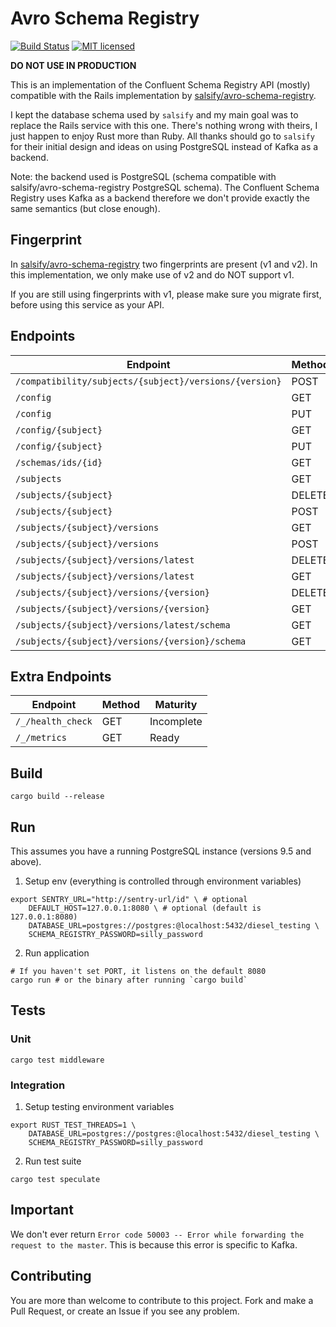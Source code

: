 # Avro Schema Registry

[![Build Status](https://travis-ci.org/nlopes/avro-schema-registry.svg?branch=master)](https://travis-ci.org/nlopes/avro-schema-registry)
[![MIT licensed](https://img.shields.io/badge/license-MIT-blue.svg)](https://github.com/nlopes/avro-schema-registry/blob/master/LICENSE)

**DO NOT USE IN PRODUCTION**

This is an implementation of the Confluent Schema Registry API (mostly) compatible with
the Rails implementation by
[salsify/avro-schema-registry](https://github.com/salsify/avro-schema-registry).

I kept the database schema used by `salsify` and my main goal was to replace the Rails
service with this one. There's nothing wrong with theirs, I just happen to enjoy Rust more
than Ruby. All thanks should go to `salsify` for their initial design and ideas on using
PostgreSQL instead of Kafka as a backend.

Note: the backend used is PostgreSQL (schema compatible with salsify/avro-schema-registry
PostgreSQL schema). The Confluent Schema Registry uses Kafka as a backend therefore we
don't provide exactly the same semantics (but close enough).

## Fingerprint

In [salsify/avro-schema-registry](https://github.com/salsify/avro-schema-registry) two
fingerprints are present (v1 and v2). In this implementation, we only make use of v2 and
do NOT support v1.

If you are still using fingerprints with v1, please make sure you migrate first, before
using this service as your API.

## Endpoints

| Endpoint | Method | Maturity |
|---|---|---|
| `/compatibility/subjects/{subject}/versions/{version}` | POST | Unimplemented |
| `/config` | GET | Ready |
| `/config` | PUT | Ready |
| `/config/{subject}` | GET | Ready |
| `/config/{subject}` | PUT | Ready |
| `/schemas/ids/{id}`| GET | Ready |
| `/subjects` | GET | Ready |
| `/subjects/{subject}` | DELETE | Ready |
| `/subjects/{subject}` | POST | Ready |
| `/subjects/{subject}/versions` | GET | Ready |
| `/subjects/{subject}/versions` | POST | Ready |
| `/subjects/{subject}/versions/latest` | DELETE | Ready |
| `/subjects/{subject}/versions/latest` | GET | Ready |
| `/subjects/{subject}/versions/{version}` | DELETE | Ready |
| `/subjects/{subject}/versions/{version}` | GET | Ready |
| `/subjects/{subject}/versions/latest/schema` | GET | Ready |
| `/subjects/{subject}/versions/{version}/schema` | GET | Ready |

## Extra Endpoints

| Endpoint | Method | Maturity |
|---|---|---|
| `/_/health_check` | GET | Incomplete |
| `/_/metrics` | GET | Ready |


## Build

```
cargo build --release
```

## Run

This assumes you have a running PostgreSQL instance (versions 9.5 and above).

1) Setup env (everything is controlled through environment variables)
```
export SENTRY_URL="http://sentry-url/id" \ # optional
    DEFAULT_HOST=127.0.0.1:8080 \ # optional (default is 127.0.0.1:8080)
    DATABASE_URL=postgres://postgres:@localhost:5432/diesel_testing \
    SCHEMA_REGISTRY_PASSWORD=silly_password
```

2) Run application
```
# If you haven't set PORT, it listens on the default 8080
cargo run # or the binary after running `cargo build`
```
## Tests

### Unit

```
cargo test middleware
```

### Integration

1) Setup testing environment variables
```
export RUST_TEST_THREADS=1 \
    DATABASE_URL=postgres://postgres:@localhost:5432/diesel_testing \
    SCHEMA_REGISTRY_PASSWORD=silly_password
```

2) Run test suite
```
cargo test speculate
```

## Important

We don't ever return `Error code 50003 -- Error while forwarding the request to the
master`. This is because this error is specific to Kafka.

## Contributing

You are more than welcome to contribute to this project. Fork and make a Pull Request, or
create an Issue if you see any problem.

